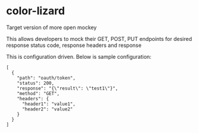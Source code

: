 # color-lizard


Target version of more open mockey

This allows developers to mock their GET, POST, PUT endpoints for desired response status code, response headers and response

This is configuration driven. Below is sample configuration:

  


```
[
  {
    "path": "oauth/token",
    "status": 200,
    "response": "{\"result\": \"test1\"}", 
    "method": "GET", 
    "headers": {
      "header1": "value1",
      "header2": "value2"
    }
  }
]
```


 